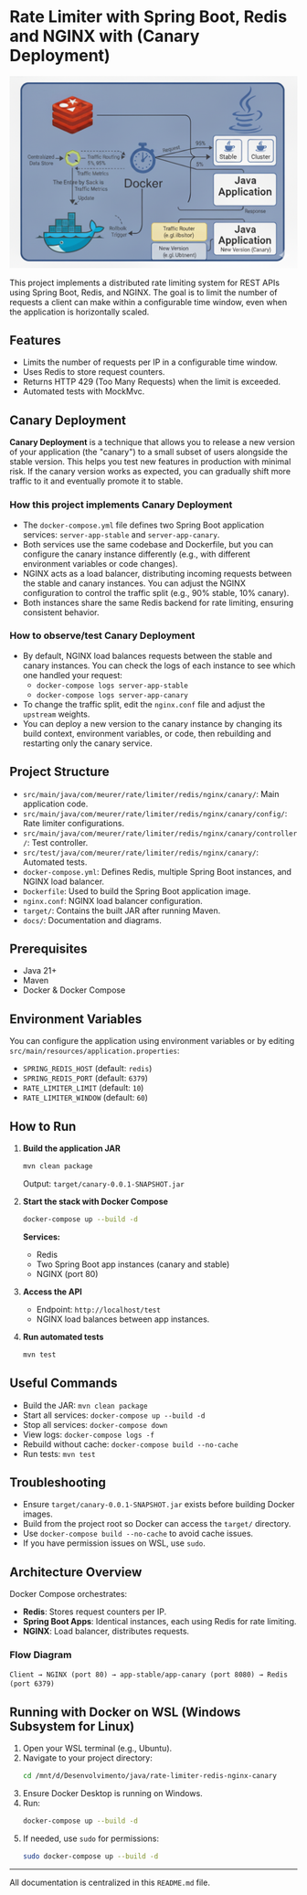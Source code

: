 # Rate Limiter with Spring Boot, Redis and NGINX with (Canary Deployment)

![System Architecture](docs/system-design.png)

This project implements a distributed rate limiting system for REST APIs using Spring Boot, Redis, and NGINX. The goal is to limit the number of requests a client can make within a configurable time window, even when the application is horizontally scaled.

## Features

- Limits the number of requests per IP in a configurable time window.
- Uses Redis to store request counters.
- Returns HTTP 429 (Too Many Requests) when the limit is exceeded.
- Automated tests with MockMvc.

## Canary Deployment

**Canary Deployment** is a technique that allows you to release a new version of your application (the "canary") to a small subset of users alongside the stable version. This helps you test new features in production with minimal risk. If the canary version works as expected, you can gradually shift more traffic to it and eventually promote it to stable.

### How this project implements Canary Deployment

- The `docker-compose.yml` file defines two Spring Boot application services: `server-app-stable` and `server-app-canary`.
- Both services use the same codebase and Dockerfile, but you can configure the canary instance differently (e.g., with different environment variables or code changes).
- NGINX acts as a load balancer, distributing incoming requests between the stable and canary instances. You can adjust the NGINX configuration to control the traffic split (e.g., 90% stable, 10% canary).
- Both instances share the same Redis backend for rate limiting, ensuring consistent behavior.

### How to observe/test Canary Deployment

- By default, NGINX load balances requests between the stable and canary instances. You can check the logs of each instance to see which one handled your request:
  - `docker-compose logs server-app-stable`
  - `docker-compose logs server-app-canary`
- To change the traffic split, edit the `nginx.conf` file and adjust the `upstream` weights.
- You can deploy a new version to the canary instance by changing its build context, environment variables, or code, then rebuilding and restarting only the canary service.

## Project Structure

- `src/main/java/com/meurer/rate/limiter/redis/nginx/canary/`: Main application code.
- `src/main/java/com/meurer/rate/limiter/redis/nginx/canary/config/`: Rate limiter configurations.
- `src/main/java/com/meurer/rate/limiter/redis/nginx/canary/controller/`: Test controller.
- `src/test/java/com/meurer/rate/limiter/redis/nginx/canary/`: Automated tests.
- `docker-compose.yml`: Defines Redis, multiple Spring Boot instances, and NGINX load balancer.
- `Dockerfile`: Used to build the Spring Boot application image.
- `nginx.conf`: NGINX load balancer configuration.
- `target/`: Contains the built JAR after running Maven.
- `docs/`: Documentation and diagrams.

## Prerequisites

- Java 21+
- Maven
- Docker & Docker Compose

## Environment Variables

You can configure the application using environment variables or by editing `src/main/resources/application.properties`:

- `SPRING_REDIS_HOST` (default: `redis`)
- `SPRING_REDIS_PORT` (default: `6379`)
- `RATE_LIMITER_LIMIT` (default: `10`)
- `RATE_LIMITER_WINDOW` (default: `60`)

## How to Run

1. **Build the application JAR**

   ```sh
   mvn clean package
   ```
   Output: `target/canary-0.0.1-SNAPSHOT.jar`

2. **Start the stack with Docker Compose**

   ```sh
   docker-compose up --build -d
   ```
   **Services:**
   - Redis
   - Two Spring Boot app instances (canary and stable)
   - NGINX (port 80)

3. **Access the API**

   - Endpoint: `http://localhost/test`
   - NGINX load balances between app instances.

4. **Run automated tests**

   ```sh
   mvn test
   ```

## Useful Commands

- Build the JAR: `mvn clean package`
- Start all services: `docker-compose up --build -d`
- Stop all services: `docker-compose down`
- View logs: `docker-compose logs -f`
- Rebuild without cache: `docker-compose build --no-cache`
- Run tests: `mvn test`

## Troubleshooting

- Ensure `target/canary-0.0.1-SNAPSHOT.jar` exists before building Docker images.
- Build from the project root so Docker can access the `target/` directory.
- Use `docker-compose build --no-cache` to avoid cache issues.
- If you have permission issues on WSL, use `sudo`.

## Architecture Overview

Docker Compose orchestrates:

- **Redis**: Stores request counters per IP.
- **Spring Boot Apps**: Identical instances, each using Redis for rate limiting.
- **NGINX**: Load balancer, distributes requests.

### Flow Diagram

```
Client → NGINX (port 80) → app-stable/app-canary (port 8080) → Redis (port 6379)
```

## Running with Docker on WSL (Windows Subsystem for Linux)

1. Open your WSL terminal (e.g., Ubuntu).
2. Navigate to your project directory:
   ```sh
   cd /mnt/d/Desenvolvimento/java/rate-limiter-redis-nginx-canary
   ```
3. Ensure Docker Desktop is running on Windows.
4. Run:
   ```sh
   docker-compose up --build -d
   ```
5. If needed, use `sudo` for permissions:
   ```sh
   sudo docker-compose up --build -d
   ```

---

All documentation is centralized in this `README.md` file.
